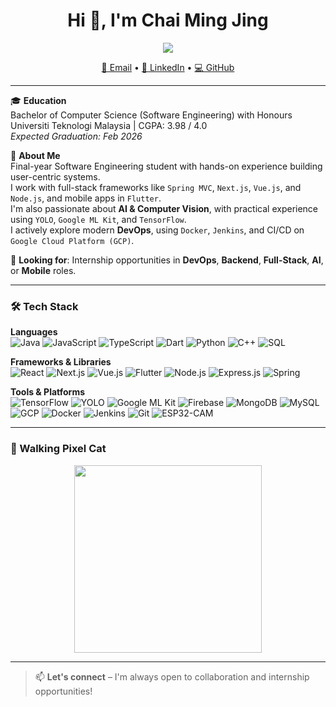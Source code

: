 <h1 align="center">Hi 👋, I'm Chai Ming Jing</h1>
<p align="center">
  <img src="https://readme-typing-svg.demolab.com/?lines=Final-Year+Software+Engineering+Student;Full-Stack+%7C+Flutter+%7C+AI+%7C+DevOps&font=Fira+Code&center=true&width=440&height=45&color=58A6FF&vCenter=true&pause=1000&size=18" />
</p>

<p align="center">
  <a href="mailto:chaijing13691@gmail.com">📧 Email</a> •
  <a href="https://linkedin.com/in/chai-ming-jing" target="_blank">🔗 LinkedIn</a> •
  <a href="https://github.com/Pudd11ng" target="_blank">💻 GitHub</a>
</p>

---

🎓 **Education**  
Bachelor of Computer Science (Software Engineering) with Honours  
Universiti Teknologi Malaysia | CGPA: 3.98 / 4.0  
*Expected Graduation: Feb 2026*

💬 **About Me**  
Final-year Software Engineering student with hands-on experience building user-centric systems.  
I work with full-stack frameworks like `Spring MVC`, `Next.js`, `Vue.js`, and `Node.js`, and mobile apps in `Flutter`.  
I'm also passionate about **AI & Computer Vision**, with practical experience using `YOLO`, `Google ML Kit`, and `TensorFlow`.  
I actively explore modern **DevOps**, using `Docker`, `Jenkins`, and CI/CD on `Google Cloud Platform (GCP)`.

🔭 **Looking for**: Internship opportunities in **DevOps**, **Backend**, **Full-Stack**, **AI**, or **Mobile** roles.  

---

### 🛠️ Tech Stack

**Languages**  
![Java](https://img.shields.io/badge/Java-blue?logo=java&logoColor=white)
![JavaScript](https://img.shields.io/badge/JavaScript-F7DF1E?logo=javascript&logoColor=black)
![TypeScript](https://img.shields.io/badge/TypeScript-3178C6?logo=typescript&logoColor=white)
![Dart](https://img.shields.io/badge/Dart-0175C2?logo=dart&logoColor=white)
![Python](https://img.shields.io/badge/Python-3776AB?logo=python&logoColor=white)
![C++](https://img.shields.io/badge/C++-00599C?logo=c%2B%2B&logoColor=white)
![SQL](https://img.shields.io/badge/SQL-4479A1?logo=mysql&logoColor=white)

**Frameworks & Libraries**  
![React](https://img.shields.io/badge/React-20232A?logo=react&logoColor=61DAFB)
![Next.js](https://img.shields.io/badge/Next.js-black?logo=nextdotjs)
![Vue.js](https://img.shields.io/badge/Vue.js-4FC08D?logo=vue.js&logoColor=white)
![Flutter](https://img.shields.io/badge/Flutter-02569B?logo=flutter&logoColor=white)
![Node.js](https://img.shields.io/badge/Node.js-339933?logo=nodedotjs&logoColor=white)
![Express.js](https://img.shields.io/badge/Express.js-000000?logo=express&logoColor=white)
![Spring](https://img.shields.io/badge/Spring-6DB33F?logo=spring&logoColor=white)

**Tools & Platforms**  
![TensorFlow](https://img.shields.io/badge/TensorFlow-FF6F00?logo=tensorflow&logoColor=white)
![YOLO](https://img.shields.io/badge/YOLO-black?logo=yolov5&logoColor=white)
![Google ML Kit](https://img.shields.io/badge/ML%20Kit-4285F4?logo=google&logoColor=white)
![Firebase](https://img.shields.io/badge/Firebase-FFCA28?logo=firebase&logoColor=black)
![MongoDB](https://img.shields.io/badge/MongoDB-47A248?logo=mongodb&logoColor=white)
![MySQL](https://img.shields.io/badge/MySQL-4479A1?logo=mysql&logoColor=white)
![GCP](https://img.shields.io/badge/GCP-4285F4?logo=googlecloud&logoColor=white)
![Docker](https://img.shields.io/badge/Docker-2496ED?logo=docker&logoColor=white)
![Jenkins](https://img.shields.io/badge/Jenkins-D24939?logo=jenkins&logoColor=white)
![Git](https://img.shields.io/badge/Git-F05032?logo=git&logoColor=white)
![ESP32-CAM](https://img.shields.io/badge/ESP32--CAM-00979D?logo=espressif&logoColor=white)

---

### 🐾 Walking Pixel Cat

<p align="center">
  <img src="https://raw.githubusercontent.com/arsentieva/arsentieva/main/cat-walk.gif" width="300" />
</p>

---

> 📫 **Let's connect** – I'm always open to collaboration and internship opportunities!
